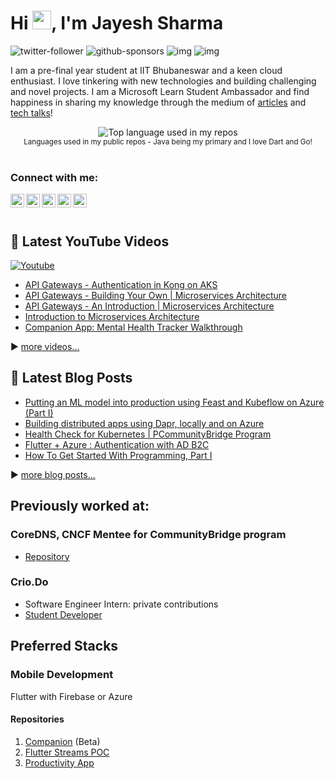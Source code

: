 # Hi <img src="https://raw.githubusercontent.com/MartinHeinz/MartinHeinz/master/wave.gif" width="30px">, I'm Jayesh Sharma

![twitter-follower](https://img.shields.io/twitter/follow/wjayesh?style=social) ![github-sponsors](https://img.shields.io/github/sponsors/wjayesh?label=GitHub%20Sponsors&style=social) ![img](https://img.shields.io/youtube/channel/subscribers/UCDeVyD6ZB7K-xHQBUZ-UxCA?label=YouTube%20Subscribers&style=social) ![img](https://img.shields.io/youtube/channel/views/UCDeVyD6ZB7K-xHQBUZ-UxCA?label=Total%20views%20on%20my%20YouTube%20Channel&style=social)

<!-- p align="center" style="margin: -20px 0 30px">
  <a href="https://www.linkedin.com/in/wjayesh/" target="_blank" style='margin-right:10px'>
    <img align="center" src="https://cdn.jsdelivr.net/npm/simple-icons@3.0.1/icons/linkedin.svg" alt="linkedin" height="22px" width="22px" />
  </a>
<!--   &nbsp;&nbsp;
  <a href="https://twitter.com/WJayesh" target="_blank">
    <img align="center" src="https://cdn.jsdelivr.net/npm/simple-icons@3.0.1/icons/twitter.svg" alt="twitter" height="22px" width="22px" />
  </a> -->
<!--   &nbsp;&nbsp;
  <a href="mailto:wjayesh@outlook.com" target="_blank">
    <img align="center" src="https://cdn.jsdelivr.net/npm/simple-icons@3.0.1/icons/protonmail.svg" alt="email" height="22px" width="22px" />
  </a>
</p> -->

I am a pre-final year student at IIT Bhubaneswar and a keen cloud enthusiast. I love tinkering with new technologies and building challenging and novel projects. I am a Microsoft Learn Student Ambassador and find happiness in sharing my knowledge through the medium of [articles](https://medium.com/@wjayesh) and [tech talks](https://www.youtube.com/channel/UCDeVyD6ZB7K-xHQBUZ-UxCA)! 

<div align="center">
  <img width="" src="https://github-readme-stats.vercel.app/api/top-langs/?username=wjayesh&layout=compact&hide_title=1&card_width=300" alt="Top language used in my repos" />
  <br />
  <small>Languages used in my public repos - Java being my primary and I love Dart and Go!</small>
  <br />
  <br />
</div>


### Connect with me:

[<img align="left" alt="YouTube" width="22px" src="https://raw.githubusercontent.com/n3wt0n/n3wt0n/master/assets/youtube.svg" />][youtube]
[<img align="left" alt="Twitter" width="22px" src="https://raw.githubusercontent.com/n3wt0n/n3wt0n/master/assets/twitter.svg" />][twitter]
[<img align="left" alt="LinkedIn" width="22px" src="https://raw.githubusercontent.com/n3wt0n/n3wt0n/master/assets/linkedin.svg" />][linkedin]
[<img align="left" alt="Instagram" width="22px" src="https://raw.githubusercontent.com/n3wt0n/n3wt0n/master/assets/instagram.png" />][instagram]
[<img align="left" alt="Medium" width="22px" src="https://cdn.jsdelivr.net/npm/simple-icons@3.0.1/icons/medium.svg" />][medium]


<br />
<br />

## 🎥 Latest YouTube Videos

<p align="left">
  <a href="https://www.youtube.com/channel/UCDeVyD6ZB7K-xHQBUZ-UxCA?sub_confirmation=1"><img alt="Youtube" title="Youtube" src="https://img.shields.io/badge/-Subscribe-red?style=for-the-badge&logo=youtube&logoColor=white"/></a>
</p>

<!-- YOUTUBE:START -->
- [API Gateways - Authentication in Kong on AKS](https://www.youtube.com/watch?v=4QxqU5Oeu6E)
- [API Gateways - Building Your Own | Microservices Architecture](https://www.youtube.com/watch?v=JGGx8QbvPrs)
- [API Gateways - An Introduction | Microservices Architecture](https://www.youtube.com/watch?v=7kNuTu3EJQk)
- [Introduction to Microservices Architecture](https://www.youtube.com/watch?v=5cWyI3qD1S8)
- [Companion App: Mental Health Tracker Walkthrough](https://www.youtube.com/watch?v=AdQA9cpkRCk)
<!-- YOUTUBE:END -->

▶ [more videos...][youtube]



## 📑 Latest Blog Posts

<!-- BLOG-POST-LIST:START -->
- [Putting an ML model into production using Feast and Kubeflow on Azure &lpar;Part I&rpar;](https://dev.to/wjayesh/putting-an-ml-model-into-production-using-feast-and-kubeflow-on-azure-part-i-3i33)
- [Building distributed apps using Dapr, locally and on Azure](https://medium.com/c-sharp-progarmming/building-distributed-apps-using-dapr-locally-and-on-azure-65316a2f259?source=rss-18ed07d706ef------2)
- [Health Check for Kubernetes | PCommunityBridge Program](https://wjayesh.medium.com/health-check-for-kubernetes-pcommunitybridge-program-55e8517ece98?source=rss-18ed07d706ef------2)
- [Flutter + Azure : Authentication with AD B2C](https://medium.com/flutter-community/flutter-azure-authentication-with-ad-b2c-8b76c81dd48e?source=rss-18ed07d706ef------2)
- [How To Get Started With Programming, Part I](https://wjayesh.medium.com/how-to-get-started-with-programming-part-i-5b4eae12d8e3?source=rss-18ed07d706ef------2)
<!-- BLOG-POST-LIST:END -->

▶ [more blog posts...][blog]



## Previously worked at:

### CoreDNS, CNCF Mentee for CommunityBridge program
* [Repository](https://github.com/wjayesh/coredns-healthcheck/tree/main/pkg)
### Crio.Do
* Software Engineer Intern: private contributions
* [Student Developer](https://github.com/wjayesh/csod-2019-wjayesh)

## Preferred Stacks
### Mobile Development
Flutter with Firebase or Azure
#### Repositories
1. [Companion](https://github.com/wjayesh/companion-beta) (Beta) 
2. [Flutter Streams POC](https://github.com/wjayesh/companion-streams)
3. [Productivity App](https://github.com/wjayesh/prod_app)

[blog]: https://wjayesh.medium.com
[twitter]: https://twitter.com/wjayesh
[youtube]: https://www.youtube.com/channel/UCDeVyD6ZB7K-xHQBUZ-UxCA
[linkedin]: https://linkedin.com/in/wjayesh
[instagram]: https://www.instagram.com/wjayesh_
[medium]: https://wjayesh.medium.com/


